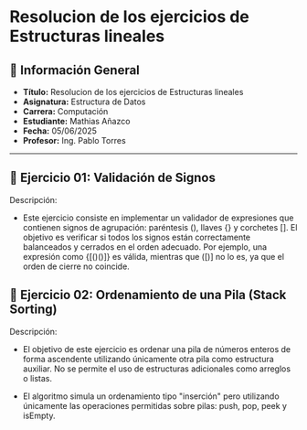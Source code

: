 # Resolucion de los ejercicios de Estructuras lineales

## 📌 Información General

- **Título:** Resolucion de los ejercicios de Estructuras lineales
- **Asignatura:** Estructura de Datos
- **Carrera:** Computación
- **Estudiante:** Mathias Añazco
- **Fecha:** 05/06/2025
- **Profesor:** Ing. Pablo Torres

---

## 🧩 Ejercicio 01: Validación de Signos
Descripción:

- Este ejercicio consiste en implementar un validador de expresiones que contienen signos de agrupación: paréntesis (), llaves {} y corchetes [].
El objetivo es verificar si todos los signos están correctamente balanceados y cerrados en el orden adecuado. Por ejemplo, una expresión como {[()()]} es válida, mientras que ([)] no lo es, ya que el orden de cierre no coincide.

## 🧩 Ejercicio 02: Ordenamiento de una Pila (Stack Sorting)
Descripción:

- El objetivo de este ejercicio es ordenar una pila de números enteros de forma ascendente utilizando únicamente otra pila como estructura auxiliar. No se permite el uso de estructuras adicionales como arreglos o listas.

- El algoritmo simula un ordenamiento tipo "inserción" pero utilizando únicamente las operaciones permitidas sobre pilas: push, pop, peek y isEmpty.